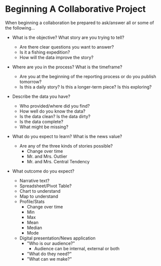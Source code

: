Beginning A Collaborative Project
=================================

When beginning a collaboration be prepared to ask/answer all or some of the following...

* What is the objective? What story are you trying to tell?
    * Are there clear questions you want to answer?
    * Is it a fishing expedition?
    * How will the data improve the story?

* Where are you in the process? What is the timeframe?
    * Are you at the beginning of the reporting process or do you publish tomorrow?
    * Is this a daily story? Is this a longer-term piece? Is this exploring?

* Describe the data you have?
    * Who provided/where did you find?
    * How well do you know the data?
    * Is the data clean? Is the data dirty?
    * Is the data complete?
    * What might be missing?

* What do you expect to learn? What is the news value?
    * Are any of the three kinds of stories possible?
        * Change over time
        * Mr. and Mrs. Outlier
        * Mr. and Mrs. Central Tendency

* What outcome do you expect?
    * Narrative text?
    * Spreadsheet/Pivot Table?
    * Chart to understand
    * Map to understand
    * Profile/Stats
        * Change over time
        * Min
        * Max
        * Mean
        * Median
        * Mode
    * Digital presentation/News application
        * "Who is our audience?"
            * Audience can be internal, external or both
        * "What do they need?"
        * "What can we make?"